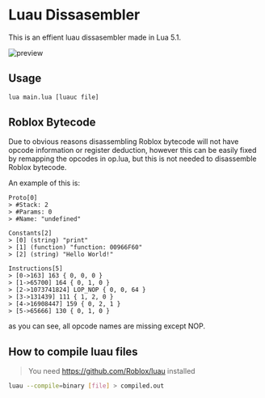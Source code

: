 # Luau Dissasembler
This is an effient luau dissasembler made in Lua 5.1.

![preview](https://cdn.avonis.app/422f3ebc.png)

## Usage
```bash
lua main.lua [luauc file]
```

## Roblox Bytecode
Due to obvious reasons disassembling Roblox bytecode will not have opcode information or register deduction, however this can be easily fixed by remapping the opcodes in op.lua, but this is not needed to disassemble Roblox bytecode.

An example of this is:
```
Proto[0]
> #Stack: 2
> #Params: 0
> #Name: "undefined"

Constants[2]
> [0] (string) "print"
> [1] (function) "function: 00966F60"
> [2] (string) "Hello World!"

Instructions[5]
> [0->163] 163 { 0, 0, 0 }
> [1->65700] 164 { 0, 1, 0 }
> [2->1073741824] LOP_NOP { 0, 0, 64 }
> [3->131439] 111 { 1, 2, 0 }
> [4->16908447] 159 { 0, 2, 1 }
> [5->65666] 130 { 0, 1, 0 }
```
as you can see, all opcode names are missing except NOP.

## How to compile luau files
> You need https://github.com/Roblox/luau installed

```bash
luau --compile=binary [file] > compiled.out
```
